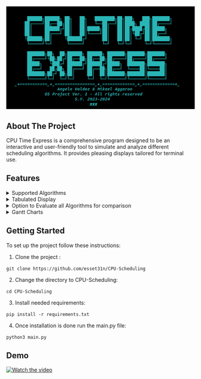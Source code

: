 ### 
  
<div align="center">
<img src="https://github.com/esset31n/CPU-Scheduling/blob/main/images/cpu-time-express.png" alt="Description of the image">
 
</div>



## About The Project




CPU Time Express is a comprehensive program designed to be an interactive and user-friendly tool to simulate and analyze different scheduling algorithms. It provides pleasing displays tailored for terminal use. 




## Features





<details>
  <summary>Supported Algorithms</summary>
  <ul>
    <li>First Come First Serve (FCFS)</li>
    <li>Shortest Job First (SJF)</li>
    <li>Shortest Remaining Time First (SRTF)</li>
    <li>Round Robin (RR)</li>
    <li>Non-Preemptive Priority (NPP)</li>
    <li>Preemptive Priority (PP)</li>
  </ul>
</details>



<details>
  <summary>Tabulated Display</summary>
  <ul>
    <li>Process</li>
    <li>Arrival Time</li>
    <li>Burst Time</li>
    <li>Final Time</li>
    <li>Time Quantum for Round Robin</li>
    <li>Priorities for NPP and PP</li>
    <li>Turn Around Time</li>
    <li>Waiting Time</li>
    <li>Average Turn Around Time</li>
    <li>Average Waiting Time</li>
  </ul>
</details>
<details>
  <summary>Option to Evaluate all Algorithms for comparison</summary>
  <p>Provides a comprehensive comparison of all supported scheduling algorithms based on the given inputs. This allows users to understand the strengths and weaknesses of each algorithm in various scenarios.</p>
</details>

<details>
  <summary>Gantt Charts</summary>
  <p>Visual representation of the process scheduling over time. </p>
</details>


## Getting Started

To set up the project follow these instructions:

1. Clone the project :
````
git clone https://github.com/esset31n/CPU-Scheduling
````
2. Change the directory to CPU-Scheduling:
````
cd CPU-Scheduling
````
3. Install needed requirements:
````
pip install -r requirements.txt
````
4. Once installation is done run the main.py file:
````
python3 main.py
````



## Demo

[![Watch the video](images/output.gif)](https://youtu.be/n4bQTkqnroo)